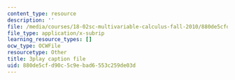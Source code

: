 ```yaml
---
content_type: resource
description: ''
file: /media/courses/18-02sc-multivariable-calculus-fall-2010/880de5cfd90c5c9ebad6553c259de03d_qA83eznsKp8.vtt
file_type: application/x-subrip
learning_resource_types: []
ocw_type: OCWFile
resourcetype: Other
title: 3play caption file
uid: 880de5cf-d90c-5c9e-bad6-553c259de03d
---
```

